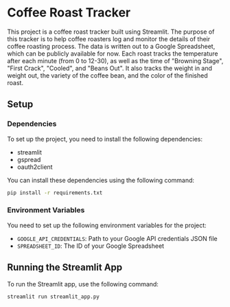 # Coffee Roast Tracker

This project is a coffee roast tracker built using Streamlit. The purpose of this tracker is to help coffee roasters log and monitor the details of their coffee roasting process. The data is written out to a Google Spreadsheet, which can be publicly available for now. Each roast tracks the temperature after each minute (from 0 to 12-30), as well as the time of "Browning Stage", "First Crack", "Cooled", and "Beans Out". It also tracks the weight in and weight out, the variety of the coffee bean, and the color of the finished roast.

## Setup

### Dependencies

To set up the project, you need to install the following dependencies:

- streamlit
- gspread
- oauth2client

You can install these dependencies using the following command:

```sh
pip install -r requirements.txt
```

### Environment Variables

You need to set up the following environment variables for the project:

- `GOOGLE_API_CREDENTIALS`: Path to your Google API credentials JSON file
- `SPREADSHEET_ID`: The ID of your Google Spreadsheet

## Running the Streamlit App

To run the Streamlit app, use the following command:

```sh
streamlit run streamlit_app.py
```
